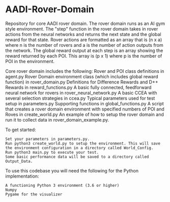 # AADI-Rover-Domain
Repository for core AADI rover domain. The rover domain runs as an AI gym style environment. The "step" function in the rover domain takes in rover actions from the neural networks and returns the next state and the global reward for that state. Rover actions are formatted as an array that is (n x a) where n is the number of rovers and a is the number of action outputs from the network. The global reward output at each step is an array showing the reward returned by each POI. This array is (p x 1) where p is the number of POI in the environment.

Core rover domain includes the following: 
    Rover and POI class definitions in agent.py 
    Rover Domain environment class (which includes global reward function) in rover_domain.py 
    Definitions for Difference Rewards and D++ Rewards in reward_functions.py 
    A basic fully connected, feedforward neural network for rovers in rover_neural_network.py 
    A basic CCEA with several selection strategies in ccea.py 
    Typical parameters used for test setup in parameters.py Supporting functions in global_functions.py 
    A script that creates a rover domain environment with specified numbers of POI and Roves in create_world.py 
    An example of how to setup the rover domain and run it to collect data in rover_domain_example.py.

To get started:

    Set your parameters in parameters.py.
    Run python3 create_world.py to setup the environment. This will save the environment configuration in a directory called World_Config.
    Run python3 main.py to execute your test.
    Some basic performance data will be saved to a directory called Output_Data.

To use this codebase you will need the following for the Python implementation:

    A functioning Python 3 environment (3.6 or higher)
    Numpy
    Pygame for the visualizer
